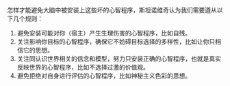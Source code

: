 怎样才能避免大脑中被安装上这些坏的心智程序，斯坦诺维奇认为我们需要遵从以下几个规则：

1. 避免安装可能对你（宿主）产生生理伤害的心智程序，比如自残。
2. 关注影响你目标的心智程序，确保它不妨碍目标选择的多样性，比如让你只相信它的思想。
3. 关注同认识世界相关的信念和模型，努力只安装正确的心智程序，也就是真实反映世界的心智程序，比如不选择过激的价值观。
4. 避免拒绝对自身进行评估的心智程序，比如神秘主义色彩的思想。
